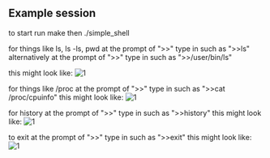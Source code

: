 
Example session
---------------

to start run make then ./simple_shell 

for things like ls, ls -ls, pwd at the prompt of ">>" type in such as ">>ls"
alternatively at the prompt of ">>" type in such as ">>/user/bin/ls"

this might look like:
![1](https://github.com/user-attachments/assets/16a18adb-6a9a-45f7-b5cf-7cafcec29176)


for things like /proc at the prompt of ">>" type in such as ">>cat /proc/cpuinfo"
this might look like:
![1](https://github.com/user-attachments/assets/31d54b13-642b-4d5f-b5c2-6854ce476f97)


for history at the prompt of ">>" type in such as ">>history"
this might look like:
![1](https://github.com/user-attachments/assets/99a98bc3-5780-4d8a-b6d1-4ed7926557c4)


to exit at the prompt of ">>" type in such as ">>exit"
this might look like:
![1](https://github.com/user-attachments/assets/9e72e964-9edb-4f2e-bcf7-f70e9fb6b321)
